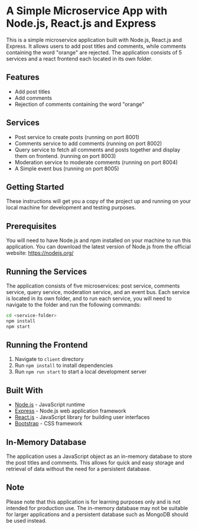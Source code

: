 # A Simple Microservice App with Node.js, React.js and Express

This is a simple microservice application built with Node.js, React.js and Express. It allows users to add post titles and comments, while comments containing the word "orange" are rejected. The application consists of 5 services and a react frontend each located in its own folder.

## Features

- Add post titles
- Add comments
- Rejection of comments containing the word "orange"

## Services

- Post service to create posts (running on port 8001)
- Comments service to add comments (running on port 8002)
- Query service to fetch all comments and posts together and display them on frontend. (running on port 8003)
- Moderation service to moderate comments (running on port 8004)
- A Simple event bus (running on port 8005)

## Getting Started

These instructions will get you a copy of the project up and running on your local machine for development and testing purposes.

## Prerequisites

You will need to have Node.js and npm installed on your machine to run this application. You can download the latest version of Node.js from the official website: https://nodejs.org/

## Running the Services

The application consists of five microservices: post service, comments service, query service, moderation service, and an event bus. Each service is located in its own folder, and to run each service, you will need to navigate to the folder and run the following commands:

```bash
cd <service-folder>
npm install
npm start
```

## Running the Frontend

1. Navigate to `client` directory
2. Run `npm install` to install dependencies
3. Run `npm run start` to start a local development server

## Built With

- [Node.js](https://nodejs.org) - JavaScript runtime
- [Express](https://expressjs.com) - Node.js web application framework
- [React.js](https://reactjs.org) - JavaScript library for building user interfaces
- [Bootstrap](https://getbootstrap.com) - CSS framework

## In-Memory Database

The application uses a JavaScript object as an in-memory database to store the post titles and comments. This allows for quick and easy storage and retrieval of data without the need for a persistent database.

## Note

Please note that this application is for learning purposes only and is not intended for production use. The in-memory database may not be suitable for larger applications and a persistent database such as MongoDB should be used instead.
